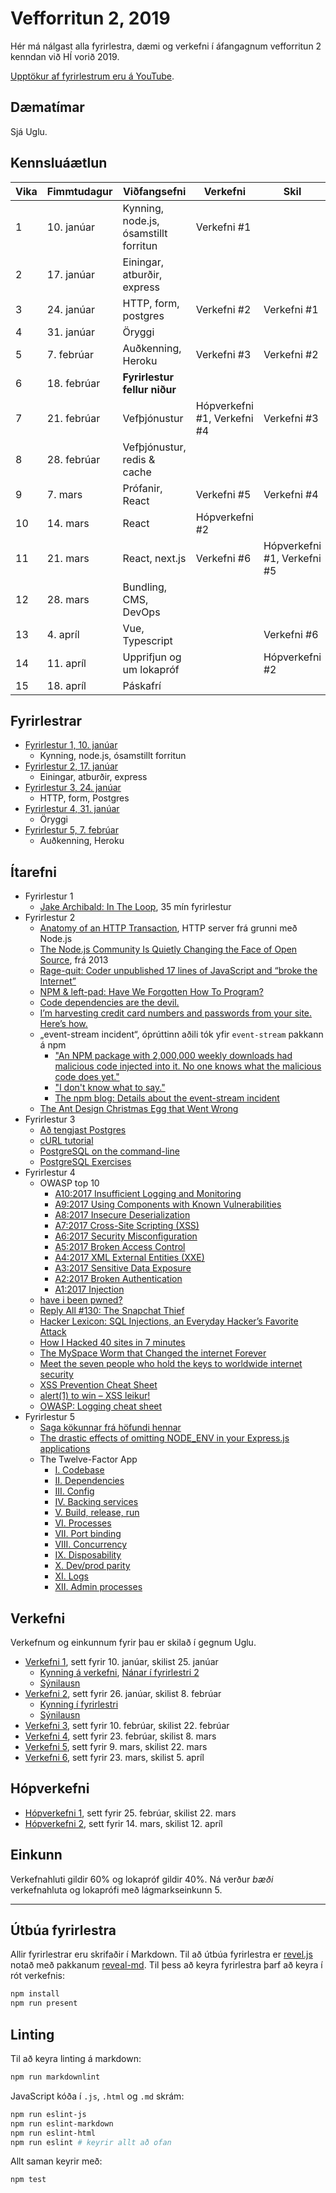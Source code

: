# Vefforritun 2, 2019

Hér má nálgast alla fyrirlestra, dæmi og verkefni í áfangagnum vefforritun 2 kenndan við HÍ vorið 2019.

[Upptökur af fyrirlestrum eru á YouTube](https://www.youtube.com/playlist?list=PLRj-ccg8iozy9xtBk-02VNOnOoIFR84Oe).

## Dæmatímar

Sjá Uglu.

## Kennsluáætlun

| Vika | Fimmtudagur   | Viðfangsefni                        | Verkefni       | Skil           |
|------|-------------|---------------------------------------|----------------|----------------|
|   1  | 10. janúar  | Kynning, node.js, ósamstillt forritun | Verkefni #1    |                |
|   2  | 17. janúar  | Einingar, atburðir, express           |                |                |
|   3  | 24. janúar  | HTTP, form, postgres                  | Verkefni #2    | Verkefni #1    |
|   4  | 31. janúar  | Öryggi                                |                |                |
|   5  | 7. febrúar  | Auðkenning, Heroku                    | Verkefni #3    | Verkefni #2    |
|   6  | 18. febrúar | **Fyrirlestur fellur niður**          |                |                |
|   7  | 21. febrúar | Vefþjónustur                          | Hópverkefni #1, Verkefni #4    | Verkefni #3    |
|   8  | 28. febrúar | Vefþjónustur, redis & cache           |                |                |
|   9  | 7. mars     | Prófanir, React                       | Verkefni #5    | Verkefni #4    |
|  10  | 14. mars    | React                                 | Hópverkefni #2 |  |
|  11  | 21. mars    | React, next.js                        | Verkefni #6    | Hópverkefni #1, Verkefni #5    |
|  12  | 28. mars    | Bundling, CMS, DevOps                 |                |                |
|  13  | 4. apríl    | Vue, Typescript                       |                | Verkefni #6    |
|  14  | 11. apríl   | Upprifjun og um lokapróf              |                | Hópverkefni #2 |
|  15  | 18. apríl   | Páskafrí                              |                |                |

## Fyrirlestrar

* [Fyrirlestur 1, 10. janúar](fyrirlestrar/01/)
  - Kynning, node.js, ósamstillt forritun
* [Fyrirlestur 2, 17. janúar](fyrirlestrar/02/)
  - Einingar, atburðir, express
* [Fyrirlestur 3, 24. janúar](fyrirlestrar/03/)
  - HTTP, form, Postgres
* [Fyrirlestur 4, 31. janúar](fyrirlestrar/04/)
  - Öryggi
* [Fyrirlestur 5, 7. febrúar](fyrirlestrar/05/)
  - Auðkenning, Heroku

## Ítarefni

* Fyrirlestur 1
  - [Jake Archibald: In The Loop](https://www.youtube.com/watch?v=cCOL7MC4Pl0), 35 mín fyrirlestur
* Fyrirlestur 2
  - [Anatomy of an HTTP Transaction](https://nodejs.org/en/docs/guides/anatomy-of-an-http-transaction/), HTTP server frá grunni með Node.js
  - [The Node.js Community Is Quietly Changing the Face of Open Source](http://caines.ca/blog/2013/04/13/the-node-dot-js-community-is-quietly-changing-the-face-of-open-source/), frá 2013
  - [Rage-quit: Coder unpublished 17 lines of JavaScript and “broke the Internet”](https://arstechnica.com/information-technology/2016/03/rage-quit-coder-unpublished-17-lines-of-javascript-and-broke-the-internet/)
  - [NPM & left-pad: Have We Forgotten How To Program?](http://www.haneycodes.net/npm-left-pad-have-we-forgotten-how-to-program/)
  - [Code dependencies are the devil.](https://medium.freecodecamp.org/code-dependencies-are-the-devil-35ed28b556d)
  - [I’m harvesting credit card numbers and passwords from your site. Here’s how.](https://hackernoon.com/im-harvesting-credit-card-numbers-and-passwords-from-your-site-here-s-how-9a8cb347c5b5)
  - „event-stream incident“, óprúttinn aðili tók yfir `event-stream` pakkann á npm
    + ["An NPM package with 2,000,000 weekly downloads had malicious code injected into it. No one knows what the malicious code does yet."](https://twitter.com/garybernhardt/status/1067111872225136640)
    + ["I don't know what to say."](https://github.com/dominictarr/event-stream/issues/116)
    + [The npm blog: Details about the event-stream incident](https://blog.npmjs.org/post/180565383195/details-about-the-event-stream-incident)
  - [The Ant Design Christmas Egg that Went Wrong](https://blog.shunliang.io/frontend/2018/12/25/the-ant-design-xmas-egg-that-went-wrong.html)
* Fyrirlestur 3
  - [Að tengjast Postgres](itarefni/postgres.md)
  - [cURL tutorial](https://curl.haxx.se/docs/httpscripting.html)
  - [PostgreSQL on the command-line](http://phili.pe/posts/postgresql-on-the-command-line/)
  - [PostgreSQL Exercises](https://pgexercises.com/)
* Fyrirlestur 4
  - OWASP top 10
    + [A10:2017 Insufficient Logging and Monitoring](https://github.com/OWASP/Top10/blob/master/2017/en/0xaa-logging-detection-response.md)
    + [A9:2017 Using Components with Known Vulnerabilities](https://github.com/OWASP/Top10/blob/master/2017/en/0xa9-known-vulns.md)
    + [A8:2017 Insecure Deserialization](https://github.com/OWASP/Top10/blob/master/2017/en/0xa8-insecure-deserialization.md)
    + [A7:2017 Cross-Site Scripting (XSS)](https://github.com/OWASP/Top10/blob/master/2017/en/0xa7-xss.md)
    + [A6:2017 Security Misconfiguration](https://github.com/OWASP/Top10/blob/master/2017/en/0xa6-security-misconfiguration.md)
    + [A5:2017 Broken Access Control](https://github.com/OWASP/Top10/blob/master/2017/en/0xa5-broken-access-control.md)
    + [A4:2017 XML External Entities (XXE)](https://github.com/OWASP/Top10/blob/master/2017/en/0xa4-xxe.md)
    + [A3:2017 Sensitive Data Exposure](https://github.com/OWASP/Top10/blob/master/2017/en/0xa3-sensitive-data-disclosure.md)
    + [A2:2017 Broken Authentication](https://github.com/OWASP/Top10/blob/master/2017/en/0xa2-broken-authentication.md)
    + [A1:2017 Injection](https://github.com/OWASP/Top10/blob/master/2017/en/0xa1-injection.md)
  - [have i been pwned?](https://haveibeenpwned.com/)
  - [Reply All #130: The Snapchat Thief](https://www.gimletmedia.com/reply-all/130-lizard)
  - [Hacker Lexicon: SQL Injections, an Everyday Hacker’s Favorite Attack](https://www.wired.com/2016/05/hacker-lexicon-sql-injections-everyday-hackers-favorite-attack/)
  - [How I Hacked 40 sites in 7 minutes](https://hackernoon.com/how-i-hacked-40-websites-in-7-minutes-5b4c28bc8824)
  - [The MySpace Worm that Changed the internet Forever](https://motherboard.vice.com/en_us/article/wnjwb4/the-myspace-worm-that-changed-the-internet-forever)
  - [Meet the seven people who hold the keys to worldwide internet security](https://www.theguardian.com/technology/2014/feb/28/seven-people-keys-worldwide-internet-security-web)
  - [XSS Prevention Cheat Sheet](https://www.owasp.org/index.php/SQL_Injection_Prevention_Cheat_Sheet)
  - [alert(1) to win – XSS leikur!](https://alf.nu/alert1)
  - [OWASP: Logging cheat sheet](https://www.owasp.org/index.php/Logging_Cheat_Sheet)
* Fyrirlestur 5
  - [Saga kökunnar frá höfundi hennar](http://www.montulli-blog.com/2013/05/the-reasoning-behind-web-cookies.html?m=1)
  - [The drastic effects of omitting NODE_ENV in your Express.js applications](https://www.dynatrace.com/news/blog/the-drastic-effects-of-omitting-node_env-in-your-express-js-applications/)
  - The Twelve-Factor App
    + [I. Codebase](https://12factor.net/codebase)
    + [II. Dependencies](https://12factor.net/dependencies)
    + [III. Config](https://12factor.net/config)
    + [IV. Backing services](https://12factor.net/backing-services)
    + [V. Build, release, run](https://12factor.net/build-release-run)
    + [VI. Processes](https://12factor.net/processes)
    + [VII. Port binding](https://12factor.net/port-binding)
    + [VIII. Concurrency](https://12factor.net/concurrency)
    + [IX. Disposability](https://12factor.net/disposability)
    + [X. Dev/prod parity](https://12factor.net/dev-prod-parity)
    + [XI. Logs](https://12factor.net/logs)
    + [XII. Admin processes](https://12factor.net/admin-processes)

## Verkefni

Verkefnum og einkunnum fyrir þau er skilað í gegnum Uglu.

* [Verkefni 1](https://github.com/vefforritun/vef2-2019-v1), sett fyrir 10. janúar, skilist 25. janúar
  - [Kynning á verkefni](https://youtu.be/ADmCKJJOzuk), [Nánar í fyrirlestri 2](https://youtu.be/MQBTq1yuxBA)
  - [Sýnilausn](https://github.com/vefforritun/vef2-2019-v1-synilausn)
* [Verkefni 2](https://github.com/vefforritun/vef2-2019-v2), sett fyrir 26. janúar, skilist 8. febrúar
  - [Kynning í fyrirlestri](https://www.youtube.com/watch?v=XHvDatOMwE4)
  - [Sýnilausn](https://github.com/vefforritun/vef2-2019-v2-synilausn)
* [Verkefni 3](https://github.com/vefforritun/vef2-2019-v3), sett fyrir 10. febrúar, skilist 22. febrúar
* [Verkefni 4](https://github.com/vefforritun/vef2-2019-v4), sett fyrir 23. febrúar, skilist 8. mars
* [Verkefni 5](https://github.com/vefforritun/vef2-2019-v5), sett fyrir 9. mars, skilist 22. mars
* [Verkefni 6](https://github.com/vefforritun/vef2-2019-v6), sett fyrir 23. mars, skilist 5. apríl

## Hópverkefni

* [Hópverkefni 1](https://github.com/vefforritun/vef2-2019-h1), sett fyrir 25. febrúar, skilist 22. mars
* [Hópverkefni 2](https://github.com/vefforritun/vef2-2019-h2), sett fyrir 14. mars, skilist 12. apríl

## Einkunn

Verkefnahluti gildir 60% og lokapróf gildir 40%. Ná verður *bæði* verkefnahluta og lokaprófi með lágmarkseinkunn 5.

---

## Útbúa fyrirlestra

Allir fyrirlestrar eru skrifaðir í Markdown.
Til að útbúa fyrirlestra er [revel.js](https://revealjs.com/) notað með pakkanum [reveal-md](https://github.com/webpro/reveal-md).
Til þess að keyra fyrirlestra þarf að keyra í rót verkefnis:

```bash
npm install
npm run present
```

## Linting

Til að keyra linting á markdown:

```bash
npm run markdownlint
```

JavaScript kóða í `.js`, `.html` og `.md` skrám:

```bash
npm run eslint-js
npm run eslint-markdown
npm run eslint-html
npm run eslint # keyrir allt að ofan
```

Allt saman keyrir með:

```bash
npm test
```

